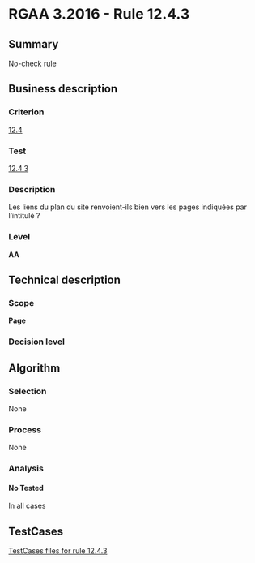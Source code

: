 # RGAA 3.2016 - Rule 12.4.3

## Summary
No-check rule


## Business description

### Criterion
[12.4](http://references.modernisation.gouv.fr/rgaa-accessibilite/criteres.html#crit-12-4)

### Test
[12.4.3](http://references.modernisation.gouv.fr/rgaa-accessibilite/criteres.html#test-12-4-3)

### Description
Les liens du plan du site renvoient-ils bien vers les pages indiquées par l’intitulé ?

### Level
**AA**


## Technical description

### Scope
**Page**

### Decision level


## Algorithm

### Selection
None

### Process
None

### Analysis

#### No Tested
In all cases


##  TestCases

[TestCases files for rule 12.4.3](https://github.com/Asqatasun/Asqatasun/tree/RGAA_3.2016/rules/rules-rgaa3.2016/src/test/resources/testcases/rgaa32016/Rgaa32016Rule120403/)


